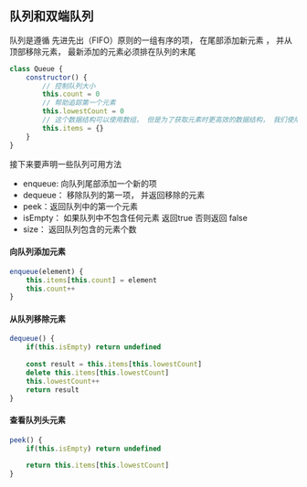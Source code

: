 ## 队列和双端队列

队列是遵循 先进先出（FIFO）原则的一组有序的项， 在尾部添加新元素 ， 并从顶部移除元素， 最新添加的元素必须排在队列的末尾

``` javascript
class Queue {
    constructor() {
        // 控制队列大小
        this.count = 0
        // 帮助追踪第一个元素
        this.lowestCount = 0
        // 这个数据结构可以使用数组， 但是为了获取元素时更高效的数据结构， 我们使用对象来存储元素
        this.items = {}
    }
}
```

接下来要声明一些队列可用方法

* enqueue: 向队列尾部添加一个新的项
* dequeue： 移除队列的第一项， 并返回移除的元素
* peek：返回队列中的第一个元素
* isEmpty： 如果队列中不包含任何元素 返回true 否则返回 false 
* size： 返回队列包含的元素个数



#### 向队列添加元素

``` javascript
enqueue(element) {
    this.items[this.count] = element
    this.count++
}
```





#### 从队列移除元素

``` javascript
dequeue() {
    if(this.isEmpty) return undefined
    
    const result = this.items[this.lowestCount]
    delete this.items[this.lowestCount]
    this.lowestCount++
    return result
}
```





#### 查看队列头元素

``` javascript
peek() {
    if(this.isEmpty) return undefined
    
    return this.items[this.lowestCount]
}
```

